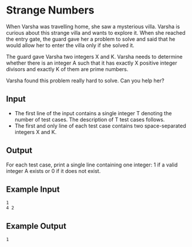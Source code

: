 # Strange Numbers

When Varsha was travelling home, she saw a mysterious villa. Varsha is curious about this strange villa and wants to explore it. When she reached the entry gate, the guard gave her a problem to solve and said that he would allow her to enter the villa only if she solved it.

The guard gave Varsha two integers X and K. Varsha needs to determine whether there is an integer A such that it has exactly X positive integer divisors and exactly K of them are prime numbers.

Varsha found this problem really hard to solve. Can you help her?

## Input

- The first line of the input contains a single integer T denoting the number of test cases. The description of T test cases follows.
- The first and only line of each test case contains two space-separated integers X and K.

## Output

For each test case, print a single line containing one integer: 1 if a valid integer A exists or 0 if it does not exist.

## Example Input

```
1
4 2
```

## Example Output

```
1
```
